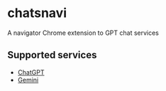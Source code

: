 # chatsnavi

A navigator Chrome extension to GPT chat services

## Supported services

- [ChatGPT](https://chatgpt.com/)
- [Gemini](https://gemini.google.com/app)
